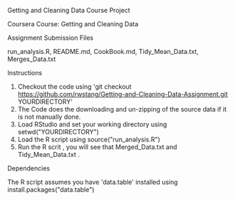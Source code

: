 
Getting and Cleaning Data Course Project

Coursera Course: Getting and Cleaning Data

Assignment Submission Files

run_analysis.R, README.md, CookBook.md, Tidy_Mean_Data.txt, Merges_Data.txt

Instructions

1. Checkout the code using 'git checkout https://github.com/rwstang/Getting-and-Cleaning-Data-Assignment.git  YOURDIRECTORY'
2. The Code does the downloading and un-zipping of the source data if it is not manually done.
3. Load RStudio and set your working directory using setwd("YOURDIRECTORY")
4. Load the R script using source("run_analysis.R")
5. Run the R scrit , you will see that Merged_Data.txt and Tidy_Mean_Data.txt . 

Dependencies

The R script assumes you have 'data.table' installed using install.packages("data.table")

